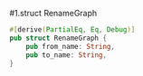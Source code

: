 #1.struct RenameGraph

```rust
#[derive(PartialEq, Eq, Debug)]
pub struct RenameGraph {
    pub from_name: String,
    pub to_name: String,
}
```